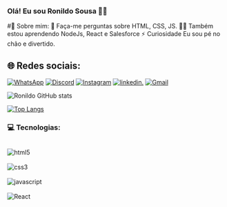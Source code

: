 ### Olá! Eu sou Ronildo Sousa 👋🏾

#💫 Sobre mim:
💬 Faça-me perguntas sobre HTML, CSS, JS.
👨‍💻 Também estou aprendendo NodeJs, React e Salesforce
⚡ Curiosidade Eu sou pé no chão e divertido.

## 🌐 Redes sociais:
[![WhatsApp](https://img.shields.io/badge/WhatsApp-25D366?style=for-the-badge&logo=whatsapp&logoColor=white)](https://whats.link/ronildosousa)
[![Discord](https://img.shields.io/badge/Discord-7289DA?style=for-the-badge&logo=discord&logoColor=white)](1097250039287529574)
[![Instagram](https://img.shields.io/badge/Instagram-E4405F?style=for-the-badge&logo=instagram&logoColor=white)](https://www.instagram.com/ronildo_so/)
[![linkedin.](https://img.shields.io/badge/linkedin-0077B5?style=for-the-badge&logo=linkedin&logoColor=white)](https://www.linkedin.com/feed/)
[![Gmail](https://img.shields.io/badge/Gmail-D14836?style=for-the-badge&logo=gmail&logoColor=white)](ronyprogame@gmail.com)

![Ronildo GitHub stats](https://github-readme-stats.vercel.app/api?username=ronildo10&show_icons=true&theme=dracula)

[![Top Langs](https://github-readme-stats.vercel.app/api/top-langs/?username=ronildo10&layout=compact)](https://github.com/anuraghazra/github-readme-stats)


### 💻 Tecnologias:

<div class="display: inline-block"><br/>
    <img align="center"alt="html5" src="https://img.shields.io/badge/HTML5-E34F26?style=for-the-badge&logo=html5&logoColor=white"/>
</div>
<div class="display: inline-block"><br/>
    <img align="center"alt="css3" src="https://img.shields.io/badge/CSS3-1572B6?style=for-the-badge&logo=css3&logoColor=white"/>
</div>
<div class="display: inline-block"><br/>
    <img align="center"alt="javascript" src="https://img.shields.io/badge/JavaScript-F7DF1E?style=for-the-badge&logo=javascript&logoColor=black"/>
</div>
<div class="display: inline-block"><br/>
    <img align="center"alt="React" src=https://img.shields.io/badge/React-20232A?style=for-the-badge&logo=react&logoColor=61DAFB
</div>
